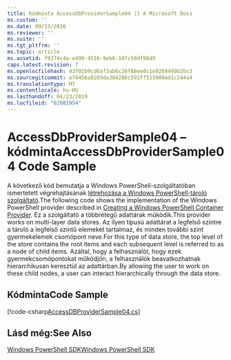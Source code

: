 ```yaml
---
title: Kódminta AccessDbProviderSample04 |} A Microsoft Docs
ms.custom: ''
ms.date: 09/13/2016
ms.reviewer: ''
ms.suite: ''
ms.tgt_pltfrm: ''
ms.topic: article
ms.assetid: f9374c4a-e499-4516-9eb6-107c59df98d9
caps.latest.revision: 7
ms.openlocfilehash: 43f01b9cd6af3ab6c26f88ee0c1e9269499b2bc3
ms.sourcegitcommit: e7445ba8203da304286c591ff513900ad1c244a4
ms.translationtype: MT
ms.contentlocale: hu-HU
ms.lasthandoff: 04/23/2019
ms.locfileid: "62081954"
---
```

# <a name="accessdbprovidersample04-code-sample"></a><span data-ttu-id="83d26-102">AccessDbProviderSample04 – kódminta</span><span class="sxs-lookup"><span data-stu-id="83d26-102">AccessDbProviderSample04 Code Sample</span></span>

<span data-ttu-id="83d26-103">A következő kód bemutatja a Windows PowerShell-szolgáltatóban ismertetett végrehajtásának [létrehozása a Windows PowerShell-tároló szolgáltató](./creating-a-windows-powershell-container-provider.md).</span><span class="sxs-lookup"><span data-stu-id="83d26-103">The following code shows the implementation of the Windows PowerShell provider described in [Creating a Windows PowerShell Container Provider](./creating-a-windows-powershell-container-provider.md).</span></span> <span data-ttu-id="83d26-104">Ez a szolgáltató a többrétegű adattárak működik.</span><span class="sxs-lookup"><span data-stu-id="83d26-104">This provider works on multi-layer data stores.</span></span> <span data-ttu-id="83d26-105">Az ilyen típusú adattárat a legfelső szintre a tároló a legfelső szintű elemeket tartalmaz, és minden további szint gyermekelemek csomópont neve.</span><span class="sxs-lookup"><span data-stu-id="83d26-105">For this type of data store, the top level of the store contains the root items and each subsequent level is referred to as a node of child items.</span></span> <span data-ttu-id="83d26-106">Azáltal, hogy a felhasználót, hogy ezek gyermekcsomópontokat működjön, a felhasználók beavatkozhatnak hierarchikusan keresztül az adattárban.</span><span class="sxs-lookup"><span data-stu-id="83d26-106">By allowing the user to work on these child nodes, a user can interact hierarchically through the data store.</span></span>

## <a name="code-sample"></a><span data-ttu-id="83d26-107">Kódminta</span><span class="sxs-lookup"><span data-stu-id="83d26-107">Code Sample</span></span>

[!code-csharp[AccessDBProviderSample04.cs](../../powershell-sdk-samples/SDK-2.0/csharp/AccessDBProviderSample04/AccessDBProviderSample04.cs#L11-L1635 "AccessDBProviderSample04.cs")]

## <a name="see-also"></a><span data-ttu-id="83d26-108">Lásd még:</span><span class="sxs-lookup"><span data-stu-id="83d26-108">See Also</span></span>

[<span data-ttu-id="83d26-109">Windows PowerShell SDK</span><span class="sxs-lookup"><span data-stu-id="83d26-109">Windows PowerShell SDK</span></span>](../windows-powershell-reference.md)